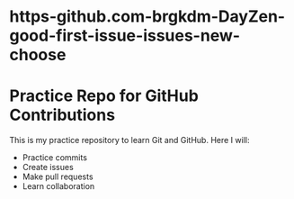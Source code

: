 # https-github.com-brgkdm-DayZen-good-first-issue-issues-new-choose
# Practice Repo for GitHub Contributions

This is my practice repository to learn Git and GitHub.
Here I will:
- Practice commits
- Create issues
- Make pull requests
- Learn collaboration
